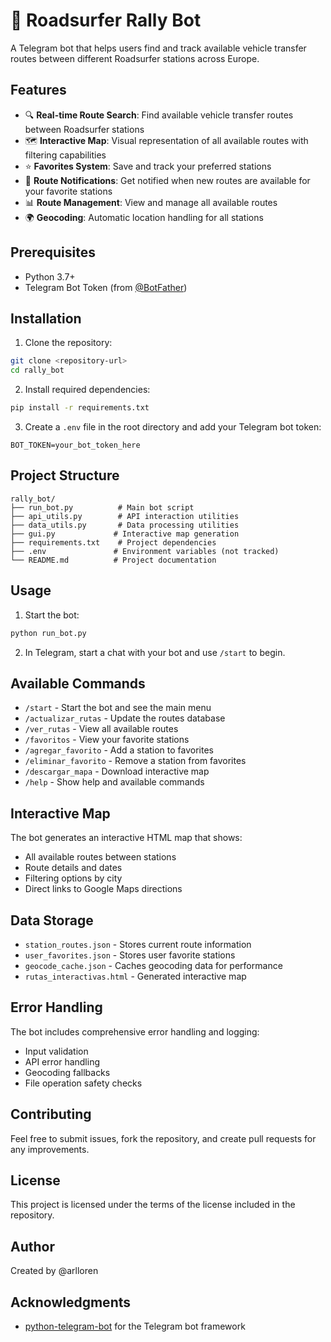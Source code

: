 # 🚐 Roadsurfer Rally Bot

A Telegram bot that helps users find and track available vehicle transfer routes between different Roadsurfer stations across Europe.

## Features

- 🔍 **Real-time Route Search**: Find available vehicle transfer routes between Roadsurfer stations
- 🗺️ **Interactive Map**: Visual representation of all available routes with filtering capabilities
- ⭐ **Favorites System**: Save and track your preferred stations
- 🔔 **Route Notifications**: Get notified when new routes are available for your favorite stations
- 📊 **Route Management**: View and manage all available routes
- 🌍 **Geocoding**: Automatic location handling for all stations

## Prerequisites

- Python 3.7+
- Telegram Bot Token (from [@BotFather](https://t.me/botfather))

## Installation

1. Clone the repository:
```bash
git clone <repository-url>
cd rally_bot
```

2. Install required dependencies:
```bash
pip install -r requirements.txt
```

3. Create a `.env` file in the root directory and add your Telegram bot token:
```
BOT_TOKEN=your_bot_token_here
```

## Project Structure

```
rally_bot/
├── run_bot.py          # Main bot script
├── api_utils.py        # API interaction utilities
├── data_utils.py       # Data processing utilities
├── gui.py             # Interactive map generation
├── requirements.txt    # Project dependencies
├── .env               # Environment variables (not tracked)
└── README.md          # Project documentation
```

## Usage

1. Start the bot:
```bash
python run_bot.py
```

2. In Telegram, start a chat with your bot and use `/start` to begin.

## Available Commands

- `/start` - Start the bot and see the main menu
- `/actualizar_rutas` - Update the routes database
- `/ver_rutas` - View all available routes
- `/favoritos` - View your favorite stations
- `/agregar_favorito` - Add a station to favorites
- `/eliminar_favorito` - Remove a station from favorites
- `/descargar_mapa` - Download interactive map
- `/help` - Show help and available commands

## Interactive Map

The bot generates an interactive HTML map that shows:
- All available routes between stations
- Route details and dates
- Filtering options by city
- Direct links to Google Maps directions

## Data Storage

- `station_routes.json` - Stores current route information
- `user_favorites.json` - Stores user favorite stations
- `geocode_cache.json` - Caches geocoding data for performance
- `rutas_interactivas.html` - Generated interactive map

## Error Handling

The bot includes comprehensive error handling and logging:
- Input validation
- API error handling
- Geocoding fallbacks
- File operation safety checks

## Contributing

Feel free to submit issues, fork the repository, and create pull requests for any improvements.

## License

This project is licensed under the terms of the license included in the repository.

## Author

Created by @arlloren

## Acknowledgments

- [python-telegram-bot](https://python-telegram-bot.org/) for the Telegram bot framework